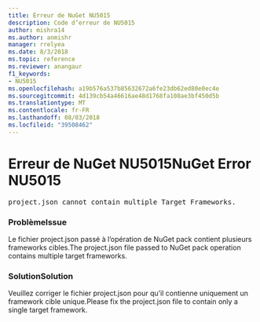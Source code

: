 ```yaml
---
title: Erreur de NuGet NU5015
description: Code d’erreur de NU5015
author: mishra14
ms.author: anmishr
manager: rrelyea
ms.date: 8/3/2018
ms.topic: reference
ms.reviewer: anangaur
f1_keywords:
- NU5015
ms.openlocfilehash: a19b576a537b85632672a6fe23db62ed80e0ec4e
ms.sourcegitcommit: 4d139cb54a46616ae48d1768fa108ae3bf450d5b
ms.translationtype: MT
ms.contentlocale: fr-FR
ms.lasthandoff: 08/03/2018
ms.locfileid: "39508462"
---
```

# <a name="nuget-error-nu5015"></a><span data-ttu-id="95853-103">Erreur de NuGet NU5015</span><span class="sxs-lookup"><span data-stu-id="95853-103">NuGet Error NU5015</span></span>
<pre>project.json cannot contain multiple Target Frameworks.</pre>

### <a name="issue"></a><span data-ttu-id="95853-104">Problème</span><span class="sxs-lookup"><span data-stu-id="95853-104">Issue</span></span>

<span data-ttu-id="95853-105">Le fichier project.json passé à l’opération de NuGet pack contient plusieurs frameworks cibles.</span><span class="sxs-lookup"><span data-stu-id="95853-105">The project.json file passed to NuGet pack operation contains multiple target frameworks.</span></span>


### <a name="solution"></a><span data-ttu-id="95853-106">Solution</span><span class="sxs-lookup"><span data-stu-id="95853-106">Solution</span></span>

<span data-ttu-id="95853-107">Veuillez corriger le fichier project.json pour qu’il contienne uniquement un framework cible unique.</span><span class="sxs-lookup"><span data-stu-id="95853-107">Please fix the project.json file to contain only a single target framework.</span></span>

